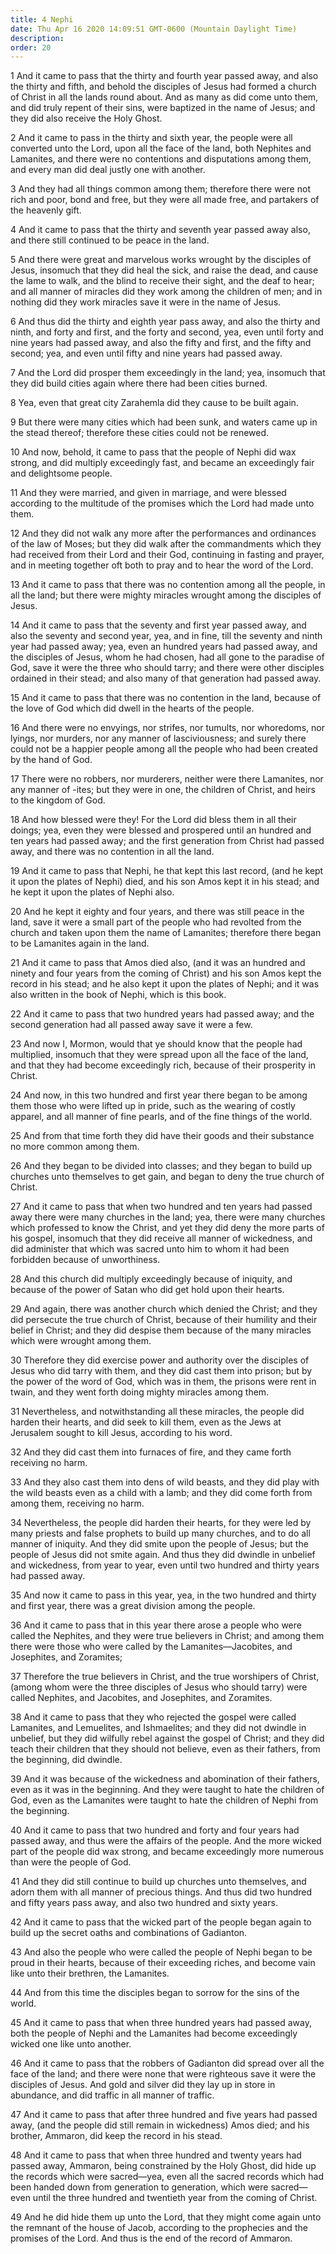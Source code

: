 ```yaml
---
title: 4 Nephi
date: Thu Apr 16 2020 14:09:51 GMT-0600 (Mountain Daylight Time)
description: 
order: 20
---
```


<p>
  1 And it came to pass that the thirty and fourth year passed away, and also
  the thirty and fifth, and behold the disciples of Jesus had formed a church of
  Christ in all the lands round about. And as many as did come unto them, and
  did truly repent of their sins, were baptized in the name of Jesus; and they
  did also receive the Holy Ghost.
</p>
<p>
  2 And it came to pass in the thirty and sixth year, the people were all
  converted unto the Lord, upon all the face of the land, both Nephites and
  Lamanites, and there were no contentions and disputations among them, and
  every man did deal justly one with another.
</p>
<p>
  3 And they had all things common among them; therefore there were not rich and
  poor, bond and free, but they were all made free, and partakers of the
  heavenly gift.
</p>
<p>
  4 And it came to pass that the thirty and seventh year passed away also, and
  there still continued to be peace in the land.
</p>
<p>
  5 And there were great and marvelous works wrought by the disciples of Jesus,
  insomuch that they did heal the sick, and raise the dead, and cause the lame
  to walk, and the blind to receive their sight, and the deaf to hear; and all
  manner of miracles did they work among the children of men; and in nothing did
  they work miracles save it were in the name of Jesus.
</p>
<p>
  6 And thus did the thirty and eighth year pass away, and also the thirty and
  ninth, and forty and first, and the forty and second, yea, even until forty
  and nine years had passed away, and also the fifty and first, and the fifty
  and second; yea, and even until fifty and nine years had passed away.
</p>
<p>
  7 And the Lord did prosper them exceedingly in the land; yea, insomuch that
  they did build cities again where there had been cities burned.
</p>
<p>8 Yea, even that great city Zarahemla did they cause to be built again.</p>
<p>
  9 But there were many cities which had been sunk, and waters came up in the
  stead thereof; therefore these cities could not be renewed.
</p>
<p>
  10 And now, behold, it came to pass that the people of Nephi did wax strong,
  and did multiply exceedingly fast, and became an exceedingly fair and
  delightsome people.
</p>
<span></span>
<p>
  11 And they were married, and given in marriage, and were blessed according to
  the multitude of the promises which the Lord had made unto them.
</p>
<p>
  12 And they did not walk any more after the performances and ordinances of the
  law of Moses; but they did walk after the commandments which they had received
  from their Lord and their God, continuing in fasting and prayer, and in
  meeting together oft both to pray and to hear the word of the Lord.
</p>
<p>
  13 And it came to pass that there was no contention among all the people, in
  all the land; but there were mighty miracles wrought among the disciples of
  Jesus.
</p>
<p>
  14 And it came to pass that the seventy and first year passed away, and also
  the seventy and second year, yea, and in fine, till the seventy and ninth year
  had passed away; yea, even an hundred years had passed away, and the disciples
  of Jesus, whom he had chosen, had all gone to the paradise of God, save it
  were the three who should tarry; and there were other disciples ordained in
  their stead; and also many of that generation had passed away.
</p>
<p>
  15 And it came to pass that there was no contention in the land, because of
  the love of God which did dwell in the hearts of the people.
</p>
<p>
  16 And there were no envyings, nor strifes, nor tumults, nor whoredoms, nor
  lyings, nor murders, nor any manner of lasciviousness; and surely there could
  not be a happier people among all the people who had been created by the hand
  of God.
</p>
<p>
  17 There were no robbers, nor murderers, neither were there Lamanites, nor any
  manner of -ites; but they were in one, the children of Christ, and heirs to
  the kingdom of God.
</p>
<p>
  18 And how blessed were they! For the Lord did bless them in all their doings;
  yea, even they were blessed and prospered until an hundred and ten years had
  passed away; and the first generation from Christ had passed away, and there
  was no contention in all the land.
</p>
<p>
  19 And it came to pass that Nephi, he that kept this last record, (and he kept
  it upon the plates of Nephi) died, and his son Amos kept it in his stead; and
  he kept it upon the plates of Nephi also.
</p>
<p>
  20 And he kept it eighty and four years, and there was still peace in the
  land, save it were a small part of the people who had revolted from the church
  and taken upon them the name of Lamanites; therefore there began to be
  Lamanites again in the land.
</p>
<p>
  21 And it came to pass that Amos died also, (and it was an hundred and ninety
  and four years from the coming of Christ) and his son Amos kept the record in
  his stead; and he also kept it upon the plates of Nephi; and it was also
  written in the book of Nephi, which is this book.
</p>
<p>
  22 And it came to pass that two hundred years had passed away; and the second
  generation had all passed away save it were a few.
</p>
<p>
  23 And now I, Mormon, would that ye should know that the people had
  multiplied, insomuch that they were spread upon all the face of the land, and
  that they had become exceedingly rich, because of their prosperity in Christ.
</p>
<p>
  24 And now, in this two hundred and first year there began to be among them
  those who were lifted up in pride, such as the wearing of costly apparel, and
  all manner of fine pearls, and of the fine things of the world.
</p>
<p>
  25 And from that time forth they did have their goods and their substance no
  more common among them.
</p>
<p>
  26 And they began to be divided into classes; and they began to build up
  churches unto themselves to get gain, and began to deny the true church of
  Christ.
</p>
<p>
  27 And it came to pass that when two hundred and ten years had passed away
  there were many churches in the land; yea, there were many churches which
  professed to know the Christ, and yet they did deny the more parts of his
  gospel, insomuch that they did receive all manner of wickedness, and did
  administer that which was sacred unto him to whom it had been forbidden
  because of unworthiness.
</p>
<p>
  28 And this church did multiply exceedingly because of iniquity, and because
  of the power of Satan who did get hold upon their hearts.
</p>
<p>
  29 And again, there was another church which denied the Christ; and they did
  persecute the true church of Christ, because of their humility and their
  belief in Christ; and they did despise them because of the many miracles which
  were wrought among them.
</p>
<p>
  30 Therefore they did exercise power and authority over the disciples of Jesus
  who did tarry with them, and they did cast them into prison; but by the power
  of the word of God, which was in them, the prisons were rent in twain, and
  they went forth doing mighty miracles among them.
</p>
<p>
  31 Nevertheless, and notwithstanding all these miracles, the people did harden
  their hearts, and did seek to kill them, even as the Jews at Jerusalem sought
  to kill Jesus, according to his word.
</p>
<p>
  32 And they did cast them into furnaces of fire, and they came forth receiving
  no harm.
</p>
<p>
  33 And they also cast them into dens of wild beasts, and they did play with
  the wild beasts even as a child with a lamb; and they did come forth from
  among them, receiving no harm.
</p>
<p>
  34 Nevertheless, the people did harden their hearts, for they were led by many
  priests and false prophets to build up many churches, and to do all manner of
  iniquity. And they did smite upon the people of Jesus; but the people of Jesus
  did not smite again. And thus they did dwindle in unbelief and wickedness,
  from year to year, even until two hundred and thirty years had passed away.
</p>
<p>
  35 And now it came to pass in this year, yea, in the two hundred and thirty
  and first year, there was a great division among the people.
</p>
<p>
  36 And it came to pass that in this year there arose a people who were called
  the Nephites, and they were true believers in Christ; and among them there
  were those who were called by the Lamanites&#x2014;Jacobites, and Josephites,
  and Zoramites;
</p>
<p>
  37 Therefore the true believers in Christ, and the true worshipers of Christ,
  (among whom were the three disciples of Jesus who should tarry) were called
  Nephites, and Jacobites, and Josephites, and Zoramites.
</p>
<p>
  38 And it came to pass that they who rejected the gospel were called
  Lamanites, and Lemuelites, and Ishmaelites; and they did not dwindle in
  unbelief, but they did wilfully rebel against the gospel of Christ; and they
  did teach their children that they should not believe, even as their fathers,
  from the beginning, did dwindle.
</p>
<p>
  39 And it was because of the wickedness and abomination of their fathers, even
  as it was in the beginning. And they were taught to hate the children of God,
  even as the Lamanites were taught to hate the children of Nephi from the
  beginning.
</p>
<p>
  40 And it came to pass that two hundred and forty and four years had passed
  away, and thus were the affairs of the people. And the more wicked part of the
  people did wax strong, and became exceedingly more numerous than were the
  people of God.
</p>
<p>
  41 And they did still continue to build up churches unto themselves, and adorn
  them with all manner of precious things. And thus did two hundred and fifty
  years pass away, and also two hundred and sixty years.
</p>
<p>
  42 And it came to pass that the wicked part of the people began again to build
  up the secret oaths and combinations of Gadianton.
</p>
<p>
  43 And also the people who were called the people of Nephi began to be proud
  in their hearts, because of their exceeding riches, and become vain like unto
  their brethren, the Lamanites.
</p>
<p>
  44 And from this time the disciples began to sorrow for the sins of the world.
</p>
<p>
  45 And it came to pass that when three hundred years had passed away, both the
  people of Nephi and the Lamanites had become exceedingly wicked one like unto
  another.
</p>
<p>
  46 And it came to pass that the robbers of Gadianton did spread over all the
  face of the land; and there were none that were righteous save it were the
  disciples of Jesus. And gold and silver did they lay up in store in abundance,
  and did traffic in all manner of traffic.
</p>
<p>
  47 And it came to pass that after three hundred and five years had passed
  away, (and the people did still remain in wickedness) Amos died; and his
  brother, Ammaron, did keep the record in his stead.
</p>
<p>
  48 And it came to pass that when three hundred and twenty years had passed
  away, Ammaron, being constrained by the Holy Ghost, did hide up the records
  which were sacred&#x2014;yea, even all the sacred records which had been
  handed down from generation to generation, which were sacred&#x2014;even until
  the three hundred and twentieth year from the coming of Christ.
</p>
<p>
  49 And he did hide them up unto the Lord, that they might come again unto the
  remnant of the house of Jacob, according to the prophecies and the promises of
  the Lord. And thus is the end of the record of Ammaron.
</p>
